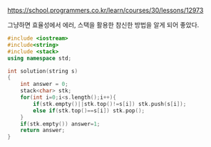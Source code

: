 https://school.programmers.co.kr/learn/courses/30/lessons/12973  

그냥하면 효율성에서 에러, 스택을 활용한 참신한 방법을 알게 되어 좋았다.

```c++
#include <iostream>
#include<string>
#include <stack>
using namespace std;

int solution(string s)
{
    int answer = 0;
    stack<char> stk;
    for(int i=0;i<s.length();i++){
        if(stk.empty()||stk.top()!=s[i]) stk.push(s[i]);
        else if(stk.top()==s[i]) stk.pop();
    }
    if(stk.empty()) answer=1;
    return answer;
}
```
